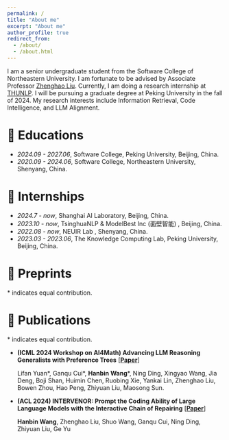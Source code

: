 ```yaml
---
permalink: /
title: "About me"
excerpt: "About me"
author_profile: true
redirect_from: 
  - /about/
  - /about.html
---
```


I am a senior undergraduate student from the Software College of Northeastern University. I am fortunate to be advised by Associate Professor [Zhenghao Liu](https://edwardzh.github.io/). Currently, I am doing a research internship at [THUNLP](https://nlp.csai.tsinghua.edu.cn/). I will be pursuing a graduate degree at Peking University in the fall of 2024. My research interests include Information Retrieval, Code Intelligence, and LLM Alignment.



# 📖 Educations

- *2024.09 - 2027.06*, Software College, Peking University, Beijing, China.
- *2020.09 - 2024.06*, Software College, Northeastern University, Shenyang, China.

# 💼 Internships

- *2024.7 - now*, Shanghai AI Laboratory, Beijing, China.
- *2023.10 - now*, TsinghuaNLP & ModelBest Inc (面壁智能) , Beijing, China.
- *2022.08 - now*, NEUIR Lab , Shenyang, China.
- *2023.03 - 2023.06*, The Knowledge Computing Lab, Peking University, Beijing, China.

# 📝 Preprints

\* indicates equal contribution.



# 📝 Publications

\* indicates equal contribution.

- **(ICML 2024 Workshop on AI4Math) Advancing LLM Reasoning Generalists with Preference Trees** [[**Paper**](https://arxiv.org/abs/2404.02078)]

  Lifan Yuan\*, Ganqu Cui\*, **Hanbin Wang**\*, Ning Ding, Xingyao Wang, Jia Deng, Boji Shan, Huimin Chen, Ruobing Xie, Yankai Lin, Zhenghao Liu, Bowen Zhou, Hao Peng, Zhiyuan Liu, Maosong Sun.
  
- **(ACL 2024) INTERVENOR: Prompt the Coding Ability of Large Language Models with the Interactive Chain of Repairing** [[**Paper**](https://arxiv.org/abs/2311.09868)] 

  **Hanbin Wang**, Zhenghao Liu, Shuo Wang, Ganqu Cui, Ning Ding, Zhiyuan Liu, Ge Yu

